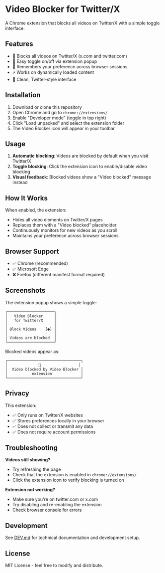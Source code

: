 # Video Blocker for Twitter/X

A Chrome extension that blocks all videos on Twitter/X with a simple toggle interface.

## Features

- 🚫 Blocks all videos on Twitter/X (x.com and twitter.com)
- 🔄 Easy toggle on/off via extension popup
- 💾 Remembers your preference across browser sessions
- ⚡ Works on dynamically loaded content
- 🎨 Clean, Twitter-style interface

## Installation

1. Download or clone this repository
2. Open Chrome and go to `chrome://extensions/`
3. Enable "Developer mode" (toggle in top right)
4. Click "Load unpacked" and select the extension folder
5. The Video Blocker icon will appear in your toolbar

## Usage

1. **Automatic blocking**: Videos are blocked by default when you visit Twitter/X
2. **Toggle blocking**: Click the extension icon to enable/disable video blocking
3. **Visual feedback**: Blocked videos show a "Video blocked" message instead

## How It Works

When enabled, the extension:
- Hides all video elements on Twitter/X pages
- Replaces them with a "Video blocked" placeholder
- Continuously monitors for new videos as you scroll
- Maintains your preference across browser sessions

## Browser Support

- ✅ Chrome (recommended)
- ✅ Microsoft Edge
- ❌ Firefox (different manifest format required)

## Screenshots

The extension popup shows a simple toggle:
```
┌─────────────────────┐
│   Video Blocker     │
│   for Twitter/X     │
│                     │
│ Block Videos    [●] │
│                     │
│ Videos are blocked  │
└─────────────────────┘
```

Blocked videos appear as:
```
┌─────────────────────────────────┐
│              🚫                 │
│  Video blocked by Video Blocker │
│           extension             │
└─────────────────────────────────┘
```

## Privacy

This extension:
- ✅ Only runs on Twitter/X websites
- ✅ Stores preferences locally in your browser
- ✅ Does not collect or transmit any data
- ✅ Does not require account permissions

## Troubleshooting

**Videos still showing?**
- Try refreshing the page
- Check that the extension is enabled in `chrome://extensions/`
- Click the extension icon to verify blocking is turned on

**Extension not working?**
- Make sure you're on twitter.com or x.com
- Try disabling and re-enabling the extension
- Check browser console for errors

## Development

See [DEV.md](DEV.md) for technical documentation and development setup.

## License

MIT License - feel free to modify and distribute.
